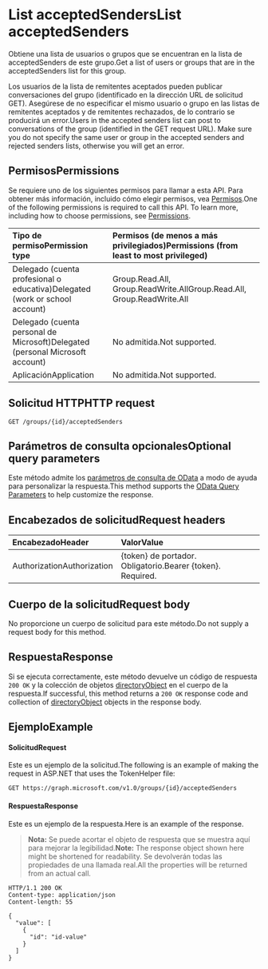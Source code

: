 # <a name="list-acceptedsenders"></a><span data-ttu-id="0e354-101">List acceptedSenders</span><span class="sxs-lookup"><span data-stu-id="0e354-101">List acceptedSenders</span></span>
<span data-ttu-id="0e354-102">Obtiene una lista de usuarios o grupos que se encuentran en la lista de acceptedSenders de este grupo.</span><span class="sxs-lookup"><span data-stu-id="0e354-102">Get a list of users or groups that are in the acceptedSenders list for this group.</span></span>

<span data-ttu-id="0e354-p101">Los usuarios de la lista de remitentes aceptados pueden publicar conversaciones del grupo (identificado en la dirección URL de solicitud GET). Asegúrese de no especificar el mismo usuario o grupo en las listas de remitentes aceptados y de remitentes rechazados, de lo contrario se producirá un error.</span><span class="sxs-lookup"><span data-stu-id="0e354-p101">Users in the accepted senders list can post to conversations of the group (identified in the GET request URL). Make sure you do not specify the same user or group in the accepted senders and rejected senders lists, otherwise you will get an error.</span></span>

## <a name="permissions"></a><span data-ttu-id="0e354-105">Permisos</span><span class="sxs-lookup"><span data-stu-id="0e354-105">Permissions</span></span>
<span data-ttu-id="0e354-p102">Se requiere uno de los siguientes permisos para llamar a esta API. Para obtener más información, incluido cómo elegir permisos, vea [Permisos](../../../concepts/permissions_reference.md).</span><span class="sxs-lookup"><span data-stu-id="0e354-p102">One of the following permissions is required to call this API. To learn more, including how to choose permissions, see [Permissions](../../../concepts/permissions_reference.md).</span></span>

|<span data-ttu-id="0e354-108">Tipo de permiso</span><span class="sxs-lookup"><span data-stu-id="0e354-108">Permission type</span></span>      | <span data-ttu-id="0e354-109">Permisos (de menos a más privilegiados)</span><span class="sxs-lookup"><span data-stu-id="0e354-109">Permissions (from least to most privileged)</span></span>              |
|:--------------------|:---------------------------------------------------------|
|<span data-ttu-id="0e354-110">Delegado (cuenta profesional o educativa)</span><span class="sxs-lookup"><span data-stu-id="0e354-110">Delegated (work or school account)</span></span> | <span data-ttu-id="0e354-111">Group.Read.All, Group.ReadWrite.All</span><span class="sxs-lookup"><span data-stu-id="0e354-111">Group.Read.All, Group.ReadWrite.All</span></span>    |
|<span data-ttu-id="0e354-112">Delegado (cuenta personal de Microsoft)</span><span class="sxs-lookup"><span data-stu-id="0e354-112">Delegated (personal Microsoft account)</span></span> | <span data-ttu-id="0e354-113">No admitida.</span><span class="sxs-lookup"><span data-stu-id="0e354-113">Not supported.</span></span>    |
|<span data-ttu-id="0e354-114">Aplicación</span><span class="sxs-lookup"><span data-stu-id="0e354-114">Application</span></span> | <span data-ttu-id="0e354-115">No admitida.</span><span class="sxs-lookup"><span data-stu-id="0e354-115">Not supported.</span></span> |

## <a name="http-request"></a><span data-ttu-id="0e354-116">Solicitud HTTP</span><span class="sxs-lookup"><span data-stu-id="0e354-116">HTTP request</span></span>
<!-- { "blockType": "ignored" } -->
```http
GET /groups/{id}/acceptedSenders
```
## <a name="optional-query-parameters"></a><span data-ttu-id="0e354-117">Parámetros de consulta opcionales</span><span class="sxs-lookup"><span data-stu-id="0e354-117">Optional query parameters</span></span>
<span data-ttu-id="0e354-118">Este método admite los [parámetros de consulta de OData](../../../concepts/query_parameters.md) a modo de ayuda para personalizar la respuesta.</span><span class="sxs-lookup"><span data-stu-id="0e354-118">This method supports the [OData Query Parameters](../../../concepts/query_parameters.md) to help customize the response.</span></span>

## <a name="request-headers"></a><span data-ttu-id="0e354-119">Encabezados de solicitud</span><span class="sxs-lookup"><span data-stu-id="0e354-119">Request headers</span></span>
| <span data-ttu-id="0e354-120">Encabezado</span><span class="sxs-lookup"><span data-stu-id="0e354-120">Header</span></span>       | <span data-ttu-id="0e354-121">Valor</span><span class="sxs-lookup"><span data-stu-id="0e354-121">Value</span></span> |
|:---------------|:--------|
| <span data-ttu-id="0e354-122">Authorization</span><span class="sxs-lookup"><span data-stu-id="0e354-122">Authorization</span></span>  | <span data-ttu-id="0e354-p103">{token} de portador. Obligatorio.</span><span class="sxs-lookup"><span data-stu-id="0e354-p103">Bearer {token}. Required.</span></span>  |

## <a name="request-body"></a><span data-ttu-id="0e354-125">Cuerpo de la solicitud</span><span class="sxs-lookup"><span data-stu-id="0e354-125">Request body</span></span>
<span data-ttu-id="0e354-126">No proporcione un cuerpo de solicitud para este método.</span><span class="sxs-lookup"><span data-stu-id="0e354-126">Do not supply a request body for this method.</span></span>

## <a name="response"></a><span data-ttu-id="0e354-127">Respuesta</span><span class="sxs-lookup"><span data-stu-id="0e354-127">Response</span></span>
<span data-ttu-id="0e354-128">Si se ejecuta correctamente, este método devuelve un código de respuesta `200 OK` y la colección de objetos [directoryObject](../resources/directoryobject.md) en el cuerpo de la respuesta.</span><span class="sxs-lookup"><span data-stu-id="0e354-128">If successful, this method returns a `200 OK` response code and collection of [directoryObject](../resources/directoryobject.md) objects in the response body.</span></span>

## <a name="example"></a><span data-ttu-id="0e354-129">Ejemplo</span><span class="sxs-lookup"><span data-stu-id="0e354-129">Example</span></span>
#### <a name="request"></a><span data-ttu-id="0e354-130">Solicitud</span><span class="sxs-lookup"><span data-stu-id="0e354-130">Request</span></span>
<span data-ttu-id="0e354-131">Este es un ejemplo de la solicitud.</span><span class="sxs-lookup"><span data-stu-id="0e354-131">The following is an example of making the request in ASP.NET that uses the TokenHelper file:</span></span>
<!-- {
  "blockType": "request",
  "name": "get_acceptedsenders"
}-->
```http
GET https://graph.microsoft.com/v1.0/groups/{id}/acceptedSenders
```

#### <a name="response"></a><span data-ttu-id="0e354-132">Respuesta</span><span class="sxs-lookup"><span data-stu-id="0e354-132">Response</span></span>
<span data-ttu-id="0e354-133">Este es un ejemplo de la respuesta.</span><span class="sxs-lookup"><span data-stu-id="0e354-133">Here is an example of the response.</span></span>
><span data-ttu-id="0e354-134">**Nota:** Se puede acortar el objeto de respuesta que se muestra aquí para mejorar la legibilidad.</span><span class="sxs-lookup"><span data-stu-id="0e354-134">**Note:** The response object shown here might be shortened for readability.</span></span> <span data-ttu-id="0e354-135">Se devolverán todas las propiedades de una llamada real.</span><span class="sxs-lookup"><span data-stu-id="0e354-135">All the properties will be returned from an actual call.</span></span>
<!-- {
  "blockType": "response",
  "truncated": true,
  "@odata.type": "microsoft.graph.directoryObject",
  "isCollection": true
} -->
```http
HTTP/1.1 200 OK
Content-type: application/json
Content-length: 55

{
  "value": [
    {
      "id": "id-value"
    }
  ]
}
```

<!-- uuid: 8fcb5dbc-d5aa-4681-8e31-b001d5168d79
2015-10-25 14:57:30 UTC -->
<!-- {
  "type": "#page.annotation",
  "description": "List acceptedSenders",
  "keywords": "",
  "section": "documentation",
  "tocPath": ""
}-->